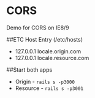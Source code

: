 CORS
====

Demo for CORS on IE8/9

##ETC Host Entry (/etc/hosts)

- 127.0.0.1 locale.origin.com
- 127.0.0.1 locale.resource.com

##Start both apps 

- Origin -  ``` rails s -p3000 ```
- Resource - ``` rails s -p3001 ```

